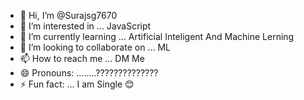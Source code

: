 - 👋 Hi, I’m @Surajsg7670
- 👀 I’m interested in ... JavaScript
- 🌱 I’m currently learning ... Artificial Inteligent And Machine Lerning
- 💞️ I’m looking to collaborate on ... ML
- 📫 How to reach me ... DM Me
- 😄 Pronouns: ........??????????????
- ⚡ Fun fact: ... I am Single 😊

<!---
Surajsg7670/Surajsg7670 is a ✨ special ✨ repository because its `README.md` (this file) appears on your GitHub profile.
You can click the Preview link to take a look at your changes.
--->

